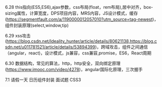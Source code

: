6.28  this指向(ES5,ES6),ajax参数，css布局(float，rem布局),居中对齐，box-sizing属性，计算宽度，DPS项目内容，MRS内容，JS设计模式，缓存(https://segmentfault.com/a/1190000012057010?utm_source=tag-newest)，组件封装原理(select,window,tip)

6.29  xss攻击(https://blog.csdn.net/Ideality_hunter/article/details/80621138,https://blog.csdn.net/u011781521/article/details/53894399)，跨域攻击，组件之间通信（angular，react)，设计模式，js兼容，css兼容,promise，ES6，React周期

6.30 数据结构，常见的算法，http，http安全，双向绑定原理(https://www.imooc.com/video/4278)，angular国际化原理，三次握手

7.1 请假一天  日历组件封装 面试题 CSS3

